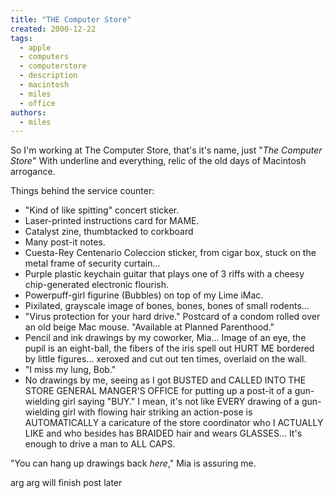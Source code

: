 ```yaml
---
title: "THE Computer Store"
created: 2000-12-22
tags: 
  - apple
  - computers
  - computerstore
  - description
  - macintosh
  - miles
  - office
authors: 
  - miles
---
```


So I'm working at The Computer Store, that's it's name, just "_The Computer Store_" With underline and everything, relic of the old days of Macintosh arrogance.

Things behind the service counter:

- "Kind of like spitting" concert sticker.
- Laser-printed instructions card for MAME.
- Catalyst zine, thumbtacked to corkboard
- Many post-it notes.
- Cuesta-Rey Centenario Coleccion sticker, from cigar box, stuck on the metal frame of security curtain...
- Purple plastic keychain guitar that plays one of 3 riffs with a cheesy chip-generated electronic flourish.
- Powerpuff-girl figurine (Bubbles) on top of my Lime iMac.
- Pixilated, grayscale image of bones, bones, bones of small rodents...
- "Virus protection for your hard drive." Postcard of a condom rolled over an old beige Mac mouse. "Available at Planned Parenthood."
- Pencil and ink drawings by my coworker, Mia... Image of an eye, the pupil is an eight-ball, the fibers of the iris spell out HURT ME bordered by little figures... xeroxed and cut out ten times, overlaid on the wall.
- "I miss my lung, Bob."
- No drawings by me, seeing as I got BUSTED and CALLED INTO THE STORE GENERAL MANGER'S OFFICE for putting up a post-it of a gun-wielding girl saying "BUY." I mean, it's not like EVERY drawing of a gun-wielding girl with flowing hair striking an action-pose is AUTOMATICALLY a caricature of the store coordinator who I ACTUALLY LIKE and who besides has BRAIDED hair and wears GLASSES... It's enough to drive a man to ALL CAPS.

"You can hang up drawings back _here_," Mia is assuring me.

arg arg will finish post later
